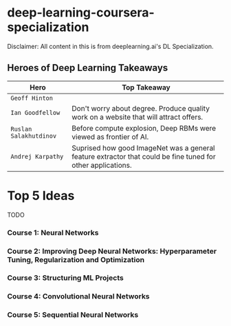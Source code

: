 # deep-learning-coursera-specialization
Disclaimer: All content in this is from deeplearning.ai's DL Specialization.
## Heroes of Deep Learning Takeaways

| Hero | Top Takeaway |
| --- | --- |
| `Geoff Hinton` |  |
| `Ian Goodfellow` | Don't worry about degree. Produce quality work on a website that will attract offers.  |
| `Ruslan Salakhutdinov` | Before compute explosion, Deep RBMs were viewed as frontier of AI.  |
| `Andrej Karpathy` | Suprised how good ImageNet was a general feature extractor that could be fine tuned for other applications.   |

# Top 5 Ideas
TODO
### Course 1: Neural Networks 

### Course 2: Improving Deep Neural Networks: Hyperparameter Tuning, Regularization and Optimization

### Course 3: Structuring ML Projects

### Course 4: Convolutional Neural Networks

### Course 5: Sequential Neural Networks

